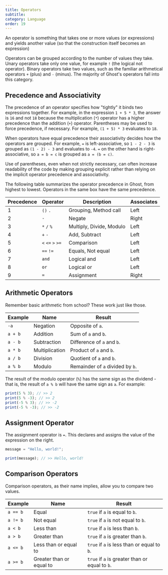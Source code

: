 ```yaml
---
title: Operators
subtitle:
category: Language
order: 19
---
```


An operator is something that takes one or more values (or expressions) and yields another value (so that the construction itself becomes an expression)

Operators can be grouped according to the number of values they take. Unary operators take only one value, for example `!` (the logical not operator). Binary operators take two values, such as the familiar arithmetical operators `+` (plus) and `-` (minus). The majority of Ghost's operators fall into this category.

## Precedence and Associativity

The precedence of an operator specifies how "tightly" it binds two expressions together. For example, in the expression `1 + 5 * 3`, the answer is `16` and not `18` because the multiplication (`*`) operator has a higher precedence than the addition (`+`) operator. Parentheses may be used to force precedence, if necessary. For example, `(1 + 5) * 3` evaluates to `18`.

When operators have equal precedence their associativity decides how the operators are grouped. For example, `=` is left-associative, so `1 - 2 - 3` is grouped as `(1 - 2) - 3` and evaluates to `-4`. `=` on the other hand is right-associative, so `a = b = c` is grouped as `a = (b = c)`.

Use of parentheses, even when not strictly necessary, can often increase readability of the code by making grouping explicit rather than relying on the implicit operator precedence and associativity.

The following table summarizes the operator precedence in Ghost, from highest to lowest. Operators in the same box have the same precedence.

| Precedence | Operator          | Description              | Associates |
| ---------- | ----------------- | ------------------------ | ---------- |
| 1          | `()` `.`          | Grouping, Method call    | Left       |
| 2          | `-`               | Negate                   | Right      |
| 3          | `*` `/` `%`       | Multiply, Divide, Modulo | Left       |
| 4          | `+` `-`           | Add, Subtract            | Left       |
| 5          | `<` `<=` `>` `>=` | Comparison               | Left       |
| 6          | `==` `!=`         | Equals, Not equal        | Left       |
| 7          | `and`             | Logical and              | Left       |
| 8          | `or`              | Logical or               | Left       |
| 9          | `=`               | Assignment               | Right      |

## Arithmetic Operators

Remember basic arithmetic from school? These work just like those.

| Example | Name           | Result                           |
| ------- | -------------- | -------------------------------- |
| `-a`    | Negation       | Opposite of `a`.                 |
| `a + b` | Addition       | Sum of `a` and `b`.              |
| `a - b` | Subtraction    | Difference of `a` and `b`.       |
| `a * b` | Multiplication | Product of `a` and `b`.          |
| `a / b` | Division       | Quotient of `a` and `b`.         |
| `a % b` | Modulo         | Remainder of `a` divided by `b`. |

The result of the modulo operator (`%`) has the same sign as the dividend - that is, the result of `a % b` will have the same sign as `a`. For example:

```typescript
print(5 % 3); // >> 2
print(5 % -3); // >> 2
print(-5 % 3); // >> -2
print(-5 % -3); // >> -2
```

## Assignment Operator

The assignment operator is `=`. This declares and assigns the value of the expression on the right.

```typescript
message = "Hello, world!";

print(message); // >> Hello, world!
```

## Comparison Operators

Comparison operators, as their name implies, allow you to compare two values.

| Example  | Name                     | Result                                         |
| -------- | ------------------------ | ---------------------------------------------- |
| `a == b` | Equal                    | `true` if `a` is equal to `b`.                 |
| `a != b` | Not equal                | `true` if `a` is not equal to `b`.             |
| `a < b`  | Less than                | `true` if `a` is less than `b`.                |
| `a > b`  | Greater than             | `true` if `a` is greater than `b`.             |
| `a <= b` | Less than or equal to    | `true` if `a` is less than or equal to `b`.    |
| `a >= b` | Greater than or equal to | `true` if `a` is greater than or equal to `b`. |
